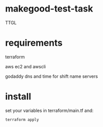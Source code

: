 # makegood-test-task

TTGL

# requirements

terraform

aws ec2 and awscli

godaddy dns and time for shift name servers

# install

set your variables in terraform/main.tf and:

```
terraform apply
```

